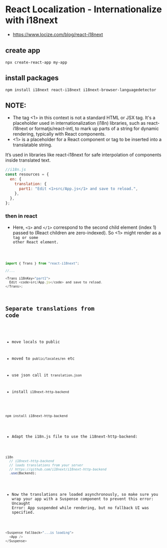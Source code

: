 # React Localization - Internationalize with i18next

- https://www.locize.com/blog/react-i18next

## create app

```shell
npx create-react-app my-app
```

## install packages

```shell
npm install i18next react-i18next i18next-browser-languagedetector
```

## NOTE:

- The tag <1> in this context is not a standard HTML or JSX tag. It's a placeholder used in internationalization (i18n) libraries, such as react-i18next or formatjs/react-intl, to mark up parts of a string for dynamic rendering, typically with React components.
- <1> is a placeholder for a React component or tag to be inserted into a translatable string.

It’s used in libraries like react-i18next for safe interpolation of components inside translated text.

```js
//i18n.js
const resources = {
  en: {
    translation: {
      part1: "Edit <1>src/App.js</1> and save to reload.",
    },
  },
};
```

### then in react

- Here, `<1>` and `</1>` correspond to the second child element (index 1) passed to <Trans> (React children are zero-indexed). So <1> might render as a <code> tag or some other React element.

```js
import { Trans } from "react-i18next";

//...

<Trans i18nKey="part1">
  Edit <code>src/App.js</code> and save to reload.
</Trans>;
```

## Separate translations from code

- move locals to public
- moved to `public/locales/en` etc
- use json call it `translation.json`

- install `i18next-http-backend`

```shell
npm install i18next-http-backend
```

- Adapt the i18n.js file to use the i18next-http-backend:

```js
i18n
  // i18next-http-backend
  // loads translations from your server
  // https://github.com/i18next/i18next-http-backend
  .use(Backend);
```

- Now the translations are loaded asynchronously, so make sure you wrap your app with a Suspense component to prevent this error: Uncaught Error: App suspended while rendering, but no fallback UI was specified.

```js
<Suspense fallback="...is loading">
  <App />
</Suspense>
```
